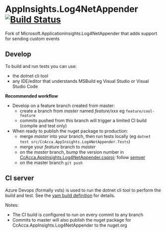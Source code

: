 # AppInsights.Log4NetAppender [![Build Status](https://dev.azure.com/christianacca/AppInsights.Log4NetAppender/_apis/build/status/AppInsights.Log4NetAppender-CI?branchName=master)](https://dev.azure.com/christianacca/AppInsights.Log4NetAppender/_build/latest?definitionId=5?branchName=master)

Fork of Microsoft.ApplicationInsights.Log4NetAppender that adds support for sending custom events

## Develop

To build and run tests you can use:
* the dotnet cli tool
* any IDE/editor that understands MSBuild eg Visual Studio or Visual Studio Code

**Recommended workflow**

* Develop on a feature branch created from master:
    * create a branch from *master* named *feature/xxx* eg `feature/cool-feature` 
    * commits pushed from this branch will trigger a limited CI build (compile and test only)
* When ready to publish the nuget package to production:
    * merge *master* into your branch, then run tests locally (eg `dotnet test src/CcAcca.AppInsights.Log4NetAppender.Tests`)
    * merge your *feature* branch to *master*
    * on the *master* branch, bump the version number in [CcAcca.AppInsights.Log4NetAppender.csproj](src/CcAcca.AppInsights.Log4NetAppender/CcAcca.AppInsights.Log4NetAppender.csproj); follow [semver](https://semver.org/)
    * on the master branch `git push`

## CI server

Azure Devops (formally vsts) is used to run the dotnet cli tool to perform the build and test. See the [yam build definition](azure-pipelines.yml) for details.

Notes:
* The CI build is configured to run on every commit to any branch
* Commits to master will also publish the nuget package for CcAcca.AppInsights.Log4NetAppender to the nuget.org
